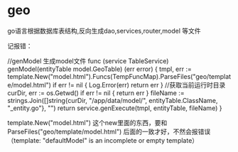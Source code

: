 # geo
go语言根据数据库表结构,反向生成dao,services,router,model 等文件



记报错：

//genModel 生成model文件
func (service TableService) genModel(entityTable model.GeoTable) (err error) {
	tmpl, err := template.New("model.html").Funcs(TempFuncMap).ParseFiles("geo/template/model.html")
	if err != nil {
		Log.Error(err)
		return err
	}
	//获取当前运行时目录
	curDir, err := os.Getwd()
	if err != nil {
		return err
	}
	fileName := strings.Join([]string{curDir, "/app/data/model/", entityTable.ClassName, "_entity.go"}, "")
	return service.genExecute(tmpl, entityTable, fileName)
}


 template.New("model.html") 这个new里面的东西，要和ParseFiles("geo/template/model.html") 后面的一致才好，不然会报错误（template: "defaultModel" is an incomplete or empty template）
 
 
